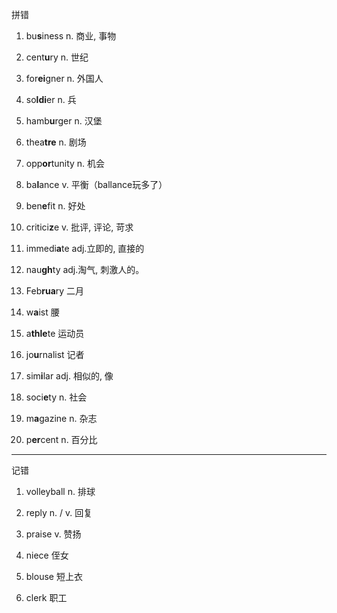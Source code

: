 拼错

1. bu**s**iness n. 商业, 事物

1. cent**u**ry n. 世纪

1. for**ei**gner n. 外国人

1. so**ldi**er n. 兵

1. hamb**u**rger n. 汉堡

1. thea**tre** n. 剧场

1. opp**or**tunity n. 机会

1. ba**l**ance v. 平衡（ballance玩多了）

1. ben**e**fit n. 好处

1. critici**z**e v. 批评, 评论, 苛求

1. immedi**a**te adj.立即的, 直接的

1. nau**gh**ty adj.淘气, 刺激人的。

1. Feb**rua**ry 二月

1. w**a**ist 腰

1. a**thle**te 运动员

1. jo**u**rnalist 记者

1. sim**i**lar adj. 相似的, 像

1. soci**e**ty n. 社会

1. m**a**gazine n. 杂志

1. p**er**cent n. 百分比

---
记错

1. volleyball n. 排球

1. reply n. / v. 回复

1. praise v. 赞扬

1. niece 侄女

1. blouse 短上衣

1. clerk 职工